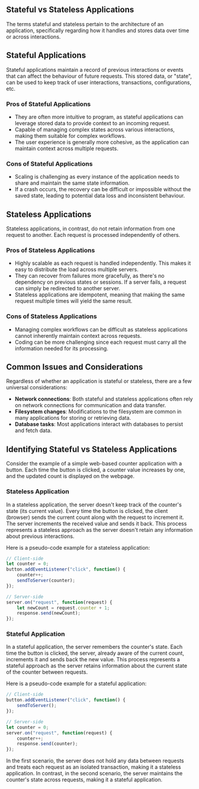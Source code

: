 ## Stateful vs Stateless Applications

The terms stateful and stateless pertain to the architecture of an application, specifically regarding how it handles and stores data over time or across interactions.

## Stateful Applications

Stateful applications maintain a record of previous interactions or events that can affect the behaviour of future requests. This stored data, or "state", can be used to keep track of user interactions, transactions, configurations, etc.

### Pros of Stateful Applications

- They are often more intuitive to program, as stateful applications can leverage stored data to provide context to an incoming request.
- Capable of managing complex states across various interactions, making them suitable for complex workflows.
- The user experience is generally more cohesive, as the application can maintain context across multiple requests.

### Cons of Stateful Applications

- Scaling is challenging as every instance of the application needs to share and maintain the same state information.
- If a crash occurs, the recovery can be difficult or impossible without the saved state, leading to potential data loss and inconsistent behaviour.

## Stateless Applications

Stateless applications, in contrast, do not retain information from one request to another. Each request is processed independently of others.

### Pros of Stateless Applications

- Highly scalable as each request is handled independently. This makes it easy to distribute the load across multiple servers.
- They can recover from failures more gracefully, as there's no dependency on previous states or sessions. If a server fails, a request can simply be redirected to another server.
- Stateless applications are idempotent, meaning that making the same request multiple times will yield the same result.

### Cons of Stateless Applications

- Managing complex workflows can be difficult as stateless applications cannot inherently maintain context across requests.
- Coding can be more challenging since each request must carry all the information needed for its processing.

## Common Issues and Considerations

Regardless of whether an application is stateful or stateless, there are a few universal considerations:

- **Network connections**: Both stateful and stateless applications often rely on network connections for communication and data transfer.
- **Filesystem changes**: Modifications to the filesystem are common in many applications for storing or retrieving data.
- **Database tasks**: Most applications interact with databases to persist and fetch data.

## Identifying Stateful vs Stateless Applications

Consider the example of a simple web-based counter application with a button. Each time the button is clicked, a counter value increases by one, and the updated count is displayed on the webpage.

### Stateless Application

In a stateless application, the server doesn't keep track of the counter's state (its current value). Every time the button is clicked, the client (browser) sends the current count along with the request to increment it. The server increments the received value and sends it back. This process represents a stateless approach as the server doesn't retain any information about previous interactions.

Here is a pseudo-code example for a stateless application:

```javascript
// Client-side
let counter = 0;
button.addEventListener("click", function() {
    counter++;
    sendToServer(counter);
});

// Server-side
server.on("request", function(request) {
    let newCount = request.counter + 1;
    response.send(newCount);
});
```

### Stateful Application

In a stateful application, the server remembers the counter's state. Each time the button is clicked, the server, already aware of the current count, increments it and sends back the new value. This process represents a stateful approach as the server retains information about the current state of the counter between requests.

Here is a pseudo-code example for a stateful application:

```javascript
// Client-side
button.addEventListener("click", function() {
    sendToServer();
});

// Server-side
let counter = 0;
server.on("request", function(request) {
    counter++;
    response.send(counter);
});
```

In the first scenario, the server does not hold any data between requests and treats each request as an isolated transaction, making it a stateless application. In contrast, in the second scenario, the server maintains the counter's state across requests, making it a stateful application.
